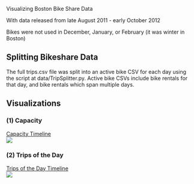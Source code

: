 Visualizing Boston Bike Share Data

With data released from late August 2011 - early October 2012

Bikes were not used in December, January, or February (it was winter in Boston)

## Splitting Bikeshare Data

The full trips.csv file was split into an active bike CSV for each day using the script at
data/TripSplitter.py. Active bike CSVs include bike rentals for that day, and bike rentals which span multiple days.

## Visualizations

<h3>(1) Capacity</h3>
<a href="http://mapmeld.github.io/boston-bikes/">Capacity Timeline</a>
<br/>
<img src="http://i.imgur.com/90MVz5r.png"/>

<h3>(2) Trips of the Day</h3>
<a href="http://mapmeld.github.io/boston-bikes/share.html?day=6-22-2012">Trips of the Day Timeline</a>
<br/>
<img src="http://i.imgur.com/LvWWbvb.png"/>